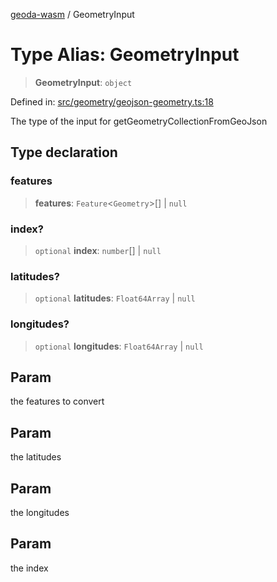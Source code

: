 [geoda-wasm](../globals.md) / GeometryInput

# Type Alias: GeometryInput

> **GeometryInput**: `object`

Defined in: [src/geometry/geojson-geometry.ts:18](https://github.com/GeoDaCenter/geoda-lib/blob/92ce80b2e81e5a6276ad0890a9a8fe638734b201/src/js/src/geometry/geojson-geometry.ts#L18)

The type of the input for getGeometryCollectionFromGeoJson

## Type declaration

### features

> **features**: `Feature`\<`Geometry`\>[] \| `null`

### index?

> `optional` **index**: `number`[] \| `null`

### latitudes?

> `optional` **latitudes**: `Float64Array` \| `null`

### longitudes?

> `optional` **longitudes**: `Float64Array` \| `null`

## Param

the features to convert

## Param

the latitudes

## Param

the longitudes

## Param

the index
